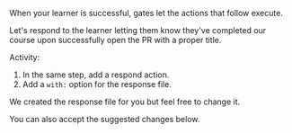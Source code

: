 When your learner is successful, gates let the actions that follow execute.

Let's respond to the learner letting them know they've completed our course upon successfully open the PR with a proper title. 

Activity: 
1. In the same step, add a respond action.
1. Add a `with:` option for the response file.

We created the response file for you but feel free to change it. 

You can also accept the suggested changes below.